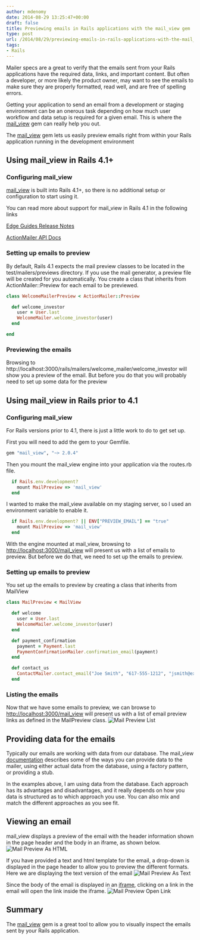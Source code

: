 ```yaml
---
author: mdenomy
date: 2014-08-29 13:25:47+00:00
draft: false
title: Previewing emails in Rails applications with the mail_view gem
type: post
url: /2014/08/29/previewing-emails-in-rails-applications-with-the-mail_view-gem/
tags:
- Rails
---
```


Mailer specs are a great to verify that the emails sent from your Rails applications have the required data, links, and important content.  But often a developer, or more likely the product owner, may want to see the emails to make sure they are properly formatted, read well, and are free of spelling errors.

Getting your application to send an email from a development or staging environment can be an onerous task depending on how much user workflow and data setup is required for a given email.  This is where the [mail_view](https://github.com/basecamp/mail_view) gem can really help you out.

The [mail_view](https://github.com/basecamp/mail_view) gem lets us easily preview emails right from within your Rails application running in the development environment

## Using mail_view in Rails 4.1+

### Configuring mail_view

[mail_view](https://github.com/basecamp/mail_view) is built into Rails 4.1+, so there is no additional setup or configuration to start using it.

You can read more about support for mail_view in Rails 4.1 in the following links

[Edge Guides Release Notes](http://edgeguides.rubyonrails.org/4_1_release_notes.html#action-mailer-previews)

[ActionMailer API Docs](http://api.rubyonrails.org/v4.1.0/classes/ActionMailer/Base.html#class-ActionMailer::Base-label-Previewing+emails)

### Setting up emails to preview

By default, Rails 4.1 expects the mail preview classes to be located in the test/mailers/previews directory.  If you use the mail generator, a preview file will be created for you automatically. You create a class that inherits from ActionMailer::Preview for each email to be previewed.

``` ruby
class WelcomeMailerPreview < ActionMailer::Preview

  def welcome_investor
    user = User.last
    WelcomeMailer.welcome_investor(user)
  end

end
```

### Previewing the emails

Browsing to http://localhost:3000/rails/mailers/welcome_mailer/welcome_investor will show you a preview of the email.  But before you do that you will probably need to set up some data for the preview

## Using mail_view in Rails prior to 4.1

### Configuring mail_view

For Rails versions prior to 4.1, there is just a little work to do to get set up.

First you will need to add the gem to your Gemfile.

``` ruby
gem "mail_view", "~> 2.0.4"
```

Then you mount the mail_view engine into your application via the routes.rb file.

``` ruby
  if Rails.env.development?
    mount MailPreview => 'mail_view'
  end
```

I wanted to make the mail_view available on my staging server, so I used an environment variable to enable it.

```ruby
  if Rails.env.development? || ENV["PREVIEW_EMAIL"] == "true"
    mount MailPreview => 'mail_view'
  end
```

With the engine mounted at mail_view, browsing to [http://localhost:3000/mail_view](https://s3.amazonaws.com/mail_preview_blog/MailPreviewList.png) will present us with a list of emails to preview.  But before we do that, we need to set up the emails to preview.

### Setting up emails to preview

You set up the emails to preview by creating a class that inherits from MailView

``` ruby
class MailPreview < MailView

  def welcome
    user = User.last
    WelcomeMailer.welcome_investor(user)
  end

  def payment_confirmation
    payment = Payment.last
    PaymentConfirmationMailer.confirmation_email(payment)
  end

  def contact_us
    ContactMailer.contact_email("Joe Smith", "617-555-1212", "jsmith@example.com", "I have a question...")
  end
```

### Listing the emails

Now that we have some emails to preview, we can browse to [http://localhost:3000/mail_view](https://s3.amazonaws.com/mail_preview_blog/MailPreviewList.png) will present us with a list of email preview links as defined in the MailPreview class.
![Mail Preview List](https://s3.amazonaws.com/mail_preview_blog/MailPreviewList.png)


## Providing data for the emails

Typically our emails are working with data from our database.  The mail_view [documentation](https://github.com/basecamp/mail_view#usage) describes some of the ways you can provide data to the mailer, using either actual data from the database, using a factory pattern, or providing a stub.

In the examples above, I am using data from the database.  Each approach has its advantages and disadvantages, and it really depends on how you data is structured as to which approach you use.  You can also mix and match the different approaches as you see fit.

## Viewing an email

mail_view displays a preview of the email with the header information shown in the page header and the body in an iframe, as shown below.
![Mail Preview As HTML](https://s3.amazonaws.com/mail_preview_blog/MailPreviewAsHtml.png)

If you have provided a text and html template for the email, a drop-down is displayed in the page header to allow you to preview the different formats.  Here we are displaying the text version of the email
![Mail Preview As Text](https://s3.amazonaws.com/mail_preview_blog/MailPreviewAsText.png)

Since the body of the email is displayed in an [iframe](http://www.w3.org/wiki/HTML/Elements/iframe), clicking on a link in the email will open the link inside the iframe.
![Mail Preview Open Link](https://s3.amazonaws.com/mail_preview_blog/MailPreviewLinkInFrame.png)

## Summary

The [mail_view](https://github.com/basecamp/mail_view) gem is a great tool to allow you to visually inspect the emails sent by your Rails application.
